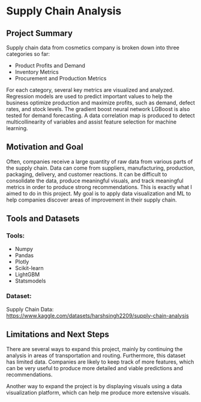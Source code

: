 # Supply Chain Analysis
## Project Summary
Supply chain data from cosmetics company is broken down into three categories so far:
- Product Profits and Demand
- Inventory Metrics
- Procurement and Production Metrics

For each category, several key metrics are visualized and analyzed. Regression models are used to predict important values to help the business optimize production and maximize profits, such as demand, defect rates, and stock levels. The gradient boost neural network LGBoost is also tested for demand forecasting. A data correlation map is produced to detect multicollinearity of variables and assist feature selection for machine learning.

## Motivation and Goal
Often, companies receive a large quantity of raw data from various parts of the supply chain. Data can come from suppliers, manufacturing, production, packaging, delivery, and customer reactions. It can be difficult to consolidate the data, produce meaningful visuals, and track meaningful metrics in order to produce strong recommendations. This is exactly what I aimed to do in this project. My goal is to apply data visualization and ML to help companies discover areas of improvement in their supply chain.

## Tools and Datasets
### Tools:
- Numpy
- Pandas
- Plotly
- Scikit-learn
- LightGBM
- Statsmodels
### Dataset:
Supply Chain Data: https://www.kaggle.com/datasets/harshsingh2209/supply-chain-analysis

## Limitations and Next Steps
There are several ways to expand this project, mainly by continuing the analysis in areas of transportation and routing. Furthermore, this dataset has limited data. Companies are likely to keep track of more features, which can be very useful to produce more detailed and viable predictions and recommendations.

Another way to expand the project is by displaying visuals using a data visualization platform, which can help me produce more extensive visuals.

